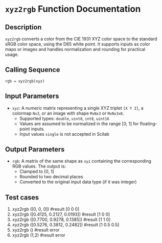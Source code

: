 # `xyz2rgb` Function Documentation

## Description
`xyz2rgb` converts a color from the CIE 1931 XYZ color space to the standard sRGB color space, using the D65 white point. It supports inputs as color maps or images and handles normalization and rounding for practical usage.


## Calling Sequence
```
rgb = xyz2rgb(xyz)
```

## Input Parameters

- `xyz`: A numeric matrix representing a single XYZ triplet `[X Y Z]`, a colormap `Nx3`, or an image with shape `MxNx3` or `MxNx3xK`.
  - Supported types: `double`, `uint8`, `int8`, `uint16`
  - Values are assumed to be normalized in the range [0, 1] for floating-point inputs.
  - Input values `single` is not accepted in Scilab


## Output Parameters

- `rgb`: A matrix of the same shape as `xyz` containing the corresponding RGB values. The output is:
  - Clamped to [0, 1]
  - Rounded to two decimal places
  - Converted to the original input data type (if it was integer)


## Test cases

1. xyz2rgb ([0, 0, 0]) #result [0 0 0]
2. xyz2rgb ([0.4125, 0.2127, 0.0193]) #result [1 0 0]
3. xyz2rgb ([0.7700, 0.9278, 0.1385]) #result [1 1 0]
4. xyz2rgb ([0.5276, 0.3812, 0.2482])  #result [1 0.5 0.5]
5. xyz2rgb () #result error
6. xyz2rgb (1,2) #result error
